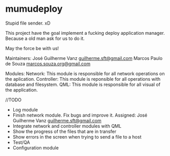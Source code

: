 mumudeploy
==========

Stupid file sender. xD

This project have the goal implement a fucking deploy application manager. 
Because a old man ask for us to do it.

May the force be with us!


Maintainers: José Guilherme Vanz <guilherme.sft@gmail.com>
	     Marcos Paulo de Souza <marcos.souza.org@gmail.com>

Modules:
	Network: This module is responsible for all network operations on the aplication.
	Controller: This module is reponsible for all operations with database and filesystem.
	QML: This module is responsible for all visual of the application.


//TODO

- Log module
- Finish network module. Fix bugs and improve it. Assigned: José Guilherme Vanz <guilherme.sft@gmail.com>
- Integrate network and controller modules with QML
- Show the progress of the files that are in transfer
- Show errors in the screen when trying to send a file to a host
- Test/QA
- Configuration module
